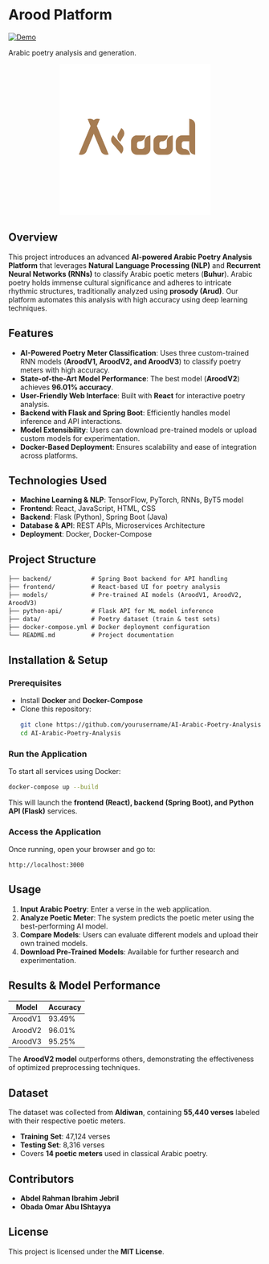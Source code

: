 # Arood Platform

[![Demo](https://img.shields.io/badge/Demo-YouTube-FF0000?style=social&logo=youtube)](https://www.youtube.com/watch?v=HSavBMVlTGI)

Arabic poetry analysis and generation. 
<p align = 'center'>
<img src='https://raw.githubusercontent.com/0bada02/Arood-Platform/master/Arood.png' width='300px' alt='logo for Arood'/>
</p>

## Overview
This project introduces an advanced **AI-powered Arabic Poetry Analysis Platform** that leverages **Natural Language Processing (NLP)** and **Recurrent Neural Networks (RNNs)** to classify Arabic poetic meters (**Buhur**). Arabic poetry holds immense cultural significance and adheres to intricate rhythmic structures, traditionally analyzed using **prosody (Arud)**. Our platform automates this analysis with high accuracy using deep learning techniques.

## Features

- **AI-Powered Poetry Meter Classification**: Uses three custom-trained RNN models (**AroodV1, AroodV2, and AroodV3**) to classify poetry meters with high accuracy.
- **State-of-the-Art Model Performance**: The best model (**AroodV2**) achieves **96.01% accuracy**.
- **User-Friendly Web Interface**: Built with **React** for interactive poetry analysis.
- **Backend with Flask and Spring Boot**: Efficiently handles model inference and API interactions.
- **Model Extensibility**: Users can download pre-trained models or upload custom models for experimentation.
- **Docker-Based Deployment**: Ensures scalability and ease of integration across platforms.

## Technologies Used

- **Machine Learning & NLP**: TensorFlow, PyTorch, RNNs, ByT5 model
- **Frontend**: React, JavaScript, HTML, CSS
- **Backend**: Flask (Python), Spring Boot (Java)
- **Database & API**: REST APIs, Microservices Architecture
- **Deployment**: Docker, Docker-Compose

## Project Structure

```
├── backend/           # Spring Boot backend for API handling
├── frontend/          # React-based UI for poetry analysis
├── models/            # Pre-trained AI models (AroodV1, AroodV2, AroodV3)
├── python-api/        # Flask API for ML model inference
├── data/              # Poetry dataset (train & test sets)
├── docker-compose.yml # Docker deployment configuration
└── README.md          # Project documentation
```

## Installation & Setup

### Prerequisites

- Install **Docker** and **Docker-Compose**
- Clone this repository:
  ```bash
  git clone https://github.com/yourusername/AI-Arabic-Poetry-Analysis.git
  cd AI-Arabic-Poetry-Analysis
  ```

### Run the Application

To start all services using Docker:

```bash
docker-compose up --build
```

This will launch the **frontend (React), backend (Spring Boot), and Python API (Flask)** services.

### Access the Application

Once running, open your browser and go to:

```
http://localhost:3000
```

## Usage

1. **Input Arabic Poetry**: Enter a verse in the web application.
2. **Analyze Poetic Meter**: The system predicts the poetic meter using the best-performing AI model.
3. **Compare Models**: Users can evaluate different models and upload their own trained models.
4. **Download Pre-Trained Models**: Available for further research and experimentation.

## Results & Model Performance

| Model   | Accuracy |
| ------- | -------- |
| AroodV1 | 93.49%   |
| AroodV2 | 96.01%   |
| AroodV3 | 95.25%   |

The **AroodV2 model** outperforms others, demonstrating the effectiveness of optimized preprocessing techniques.

## Dataset

The dataset was collected from **Aldiwan**, containing **55,440 verses** labeled with their respective poetic meters.

- **Training Set**: 47,124 verses
- **Testing Set**: 8,316 verses
- Covers **14 poetic meters** used in classical Arabic poetry.

## Contributors

- **Abdel Rahman Ibrahim Jebril**
- **Obada Omar Abu IShtayya**

## License

This project is licensed under the **MIT License**.
